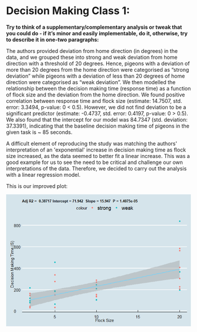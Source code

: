 # Decision Making Class 1:

__Try to think of a supplementary/complementary analysis or tweak that you could do - if it’s minor and easily implementable, do it, otherwise, try to describe it in one-two paragraphs:__

The authors provided deviation from home direction (in degrees) in the data, and we grouped these into strong and weak deviation from home direction with a threshold of 20 degrees. Hence, pigeons with a deviation of more than 20 degrees from the home direction were categorised as “strong deviation” while pigeons with a deviation of less than 20 degrees of home direction were categorised as “weak deviation”. We then modelled the relationship between the decision making time (response time) as a function of flock size and the deviation from the home direction. We found positive correlation between response time and flock size (estimate: 14.7507, std. error: 3.3494, p-value: 0 < 0.5). However, we did not find deviation to be a significant predictor (estimate: -0.4737, std. error: 0.4197, p-value: 0 > 0.5). We also found that the intercept for our model was 84.7347 (std. deviation: 37.3391), indicating that the baseline decision making time of pigeons in the given task is ~ 85 seconds.

A difficult element of reproducing the study was matching the authors' interpretation of an 'exponential' increase in decision making time as flock size increased, as the data seemed to better fit a linear increase. This was a good example for us to see the need to be critical and challenge our own interpretations of the data. Therefore, we decided to carry out the analysis with a linear regression model.

This is our improved plot:

![](Class-1-code_files/figure-gfm/unnamed-chunk-6-1.png)<!-- -->

